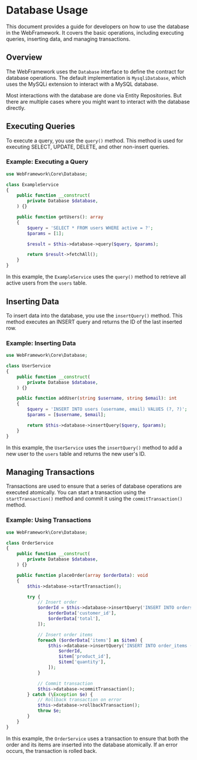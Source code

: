# Database Usage

This document provides a guide for developers on how to use the database in the WebFramework. It covers the basic operations, including executing queries, inserting data, and managing transactions.

## Overview

The WebFramework uses the `Database` interface to define the contract for database operations. The default implementation is `MysqliDatabase`, which uses the MySQLi extension to interact with a MySQL database.

Most interactions with the database are done via Entity Repositories. But there are multiple cases where you might want to interact with the database directly.

## Executing Queries

To execute a query, you use the `query()` method. This method is used for executing SELECT, UPDATE, DELETE, and other non-insert queries.

### Example: Executing a Query

~~~php
use WebFramework\Core\Database;

class ExampleService
{
    public function __construct(
        private Database $database,
    ) {}

    public function getUsers(): array
    {
        $query = 'SELECT * FROM users WHERE active = ?';
        $params = [1];

        $result = $this->database->query($query, $params);

        return $result->fetchAll();
    }
}
~~~

In this example, the `ExampleService` uses the `query()` method to retrieve all active users from the `users` table.

## Inserting Data

To insert data into the database, you use the `insertQuery()` method. This method executes an INSERT query and returns the ID of the last inserted row.

### Example: Inserting Data

~~~php
use WebFramework\Core\Database;

class UserService
{
    public function __construct(
        private Database $database,
    ) {}

    public function addUser(string $username, string $email): int
    {
        $query = 'INSERT INTO users (username, email) VALUES (?, ?)';
        $params = [$username, $email];

        return $this->database->insertQuery($query, $params);
    }
}
~~~

In this example, the `UserService` uses the `insertQuery()` method to add a new user to the `users` table and returns the new user's ID.

## Managing Transactions

Transactions are used to ensure that a series of database operations are executed atomically. You can start a transaction using the `startTransaction()` method and commit it using the `commitTransaction()` method.

### Example: Using Transactions

~~~php
use WebFramework\Core\Database;

class OrderService
{
    public function __construct(
        private Database $database,
    ) {}

    public function placeOrder(array $orderData): void
    {
        $this->database->startTransaction();

        try {
            // Insert order
            $orderId = $this->database->insertQuery('INSERT INTO orders (customer_id, total) VALUES (?, ?)', [
                $orderData['customer_id'],
                $orderData['total'],
            ]);

            // Insert order items
            foreach ($orderData['items'] as $item) {
                $this->database->insertQuery('INSERT INTO order_items (order_id, product_id, quantity) VALUES (?, ?, ?)', [
                    $orderId,
                    $item['product_id'],
                    $item['quantity'],
                ]);
            }

            // Commit transaction
            $this->database->commitTransaction();
        } catch (\Exception $e) {
            // Rollback transaction on error
            $this->database->rollbackTransaction();
            throw $e;
        }
    }
}
~~~

In this example, the `OrderService` uses a transaction to ensure that both the order and its items are inserted into the database atomically. If an error occurs, the transaction is rolled back.